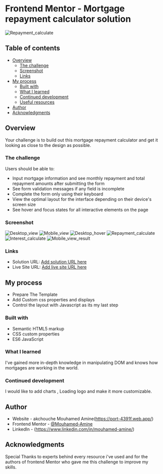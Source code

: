 # Frontend Mentor - Mortgage repayment calculator solution

![Repayment_calculate](./design/calculate.JPG)

## Table of contents

- [Overview](#overview)
  - [The challenge](#the-challenge)
  - [Screenshot](#screenshot)
  - [Links](#links)
- [My process](#my-process)
  - [Built with](#built-with)
  - [What I learned](#what-i-learned)
  - [Continued development](#continued-development)
  - [Useful resources](#useful-resources)
- [Author](#author)
- [Acknowledgments](#acknowledgments)


## Overview

Your challenge is to build out this mortgage repayment calculator and get it looking as close to the design as possible.

### The challenge

Users should be able to:

- Input mortgage information and see monthly repayment and total repayment amounts after submitting the form
- See form validation messages if any field is incomplete
- Complete the form only using their keyboard
- View the optimal layout for the interface depending on their device's screen size
- See hover and focus states for all interactive elements on the page

### Screenshot

![Desktop_view](./design/DESKTOP.JPG)
![Mobile_view](./design/iPhone-13-PRO-127.0.0.1.png)
![Desktop_hover](./design/Error_state.JPG)
![Repayment_calculate](./design/calculate.JPG)
![Interest_calculate](./design/Interests.JPG)
![Mobile_view_result](./design/MobileResult.JPG)


### Links

- Solution URL: [Add solution URL here](https://your-solution-url.com)
- Live Site URL: [Add live site URL here](https://mortgage-calculator-blush.vercel.app)

## My process
- Prepare The Template
- Add Custom css properties and displays
- Control the layout with Javascript as its my last step


### Built with

- Semantic HTML5 markup
- CSS custom properties
- ES6 JavaScript


### What I learned

  I've gained more in-depth knowledge in manipulating DOM and knows how mortgages are working in the world.


### Continued development

I would like to add charts , Loading logo and make it more customizable.



## Author

- Website - akchouche Mouhamed Amine(https://port-4391f.web.app/)
- Frontend Mentor - [@Mouhamed-Amine](https://www.frontendmentor.io/profile/yourusername)
- LinkedIn - (https://www.linkedin.com/in/mouhamed-amine/)



## Acknowledgments

Special Thanks to experts behind every resource i've used and for the authors of frontend Mentor who gave me this challenge to improve my skills.


